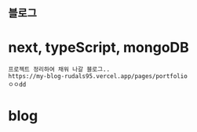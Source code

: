 ## 블로그

# next, typeScript, mongoDB

```
프로젝트 정리하여 채워 나갈 블로그..
https://my-blog-rudals95.vercel.app/pages/portfolio
ㅇㅇdd

```

# blog

